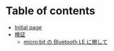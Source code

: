 # Table of contents

* [Initial page](README.md)
* [検証](verify/README.md)
  * [micro:bit の Bluetooth LE に関して](verify/ble.md)

